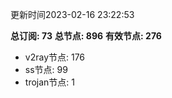 更新时间2023-02-16 23:22:53

**总订阅: 73**
**总节点: 896**
**有效节点: 276**
- v2ray节点: 176
- ss节点: 99
- trojan节点: 1
